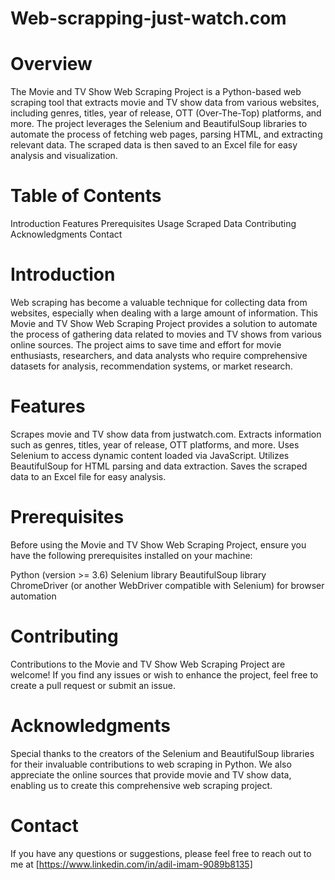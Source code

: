 # Web-scrapping-just-watch.com

# Overview
The Movie and TV Show Web Scraping Project is a Python-based web scraping tool that extracts movie and TV show data from various websites, including genres, titles, year of release, OTT (Over-The-Top) platforms, and more. The project leverages the Selenium and BeautifulSoup libraries to automate the process of fetching web pages, parsing HTML, and extracting relevant data. The scraped data is then saved to an Excel file for easy analysis and visualization.

# Table of Contents
Introduction
Features
Prerequisites
Usage
Scraped Data
Contributing
Acknowledgments
Contact

# Introduction

Web scraping has become a valuable technique for collecting data from websites, especially when dealing with a large amount of information. This Movie and TV Show Web Scraping Project provides a solution to automate the process of gathering data related to movies and TV shows from various online sources. The project aims to save time and effort for movie enthusiasts, researchers, and data analysts who require comprehensive datasets for analysis, recommendation systems, or market research.

# Features
Scrapes movie and TV show data from justwatch.com.
Extracts information such as genres, titles, year of release, OTT platforms, and more.
Uses Selenium to access dynamic content loaded via JavaScript.
Utilizes BeautifulSoup for HTML parsing and data extraction.
Saves the scraped data to an Excel file for easy analysis.

# Prerequisites
Before using the Movie and TV Show Web Scraping Project, ensure you have the following prerequisites installed on your machine:

Python (version >= 3.6)
Selenium library
BeautifulSoup library
ChromeDriver (or another WebDriver compatible with Selenium) for browser automation

# Contributing
Contributions to the Movie and TV Show Web Scraping Project are welcome! If you find any issues or wish to enhance the project, feel free to create a pull request or submit an issue.

# Acknowledgments
Special thanks to the creators of the Selenium and BeautifulSoup libraries for their invaluable contributions to web scraping in Python.
We also appreciate the online sources that provide movie and TV show data, enabling us to create this comprehensive web scraping project.

# Contact
If you have any questions or suggestions, please feel free to reach out to me at 
[https://www.linkedin.com/in/adil-imam-9089b8135]
